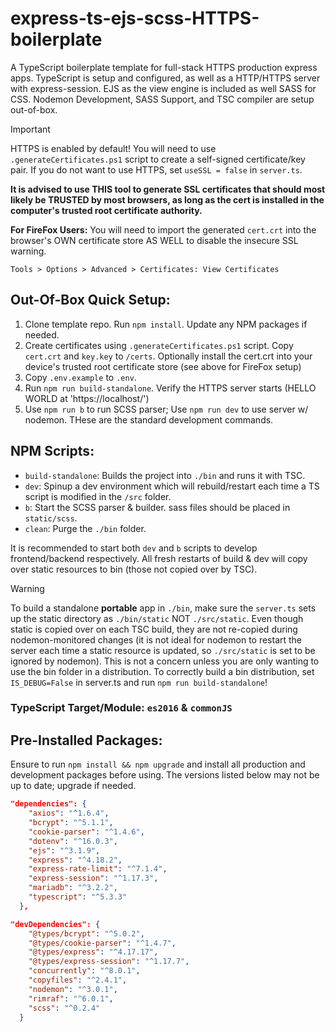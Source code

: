 # express-ts-ejs-scss-HTTPS-boilerplate
 A TypeScript boilerplate template for full-stack HTTPS production express apps.
 TypeScript is setup and configured, as well as a HTTP/HTTPS server with express-session. EJS as the view engine is included as well SASS for CSS. Nodemon Development, SASS Support, and TSC compiler are setup out-of-box. 

> [!IMPORTANT]  
> HTTPS is enabled by default! You will need to use ``.generateCertificates.ps1`` script to create a self-signed certificate/key pair. If you do not want to use HTTPS, set ``useSSL = false`` in ``server.ts``.
>
> **It is advised to use THIS tool to generate SSL certificates that should most likely be TRUSTED by most browsers, as long as the cert is installed in the computer's trusted root certificate authority.**
>
> **For FireFox Users:**
> You will need to import the generated ``cert.crt`` into the browser's OWN certificate store AS WELL to disable the insecure SSL warning.
>
> ``Tools > Options > Advanced > Certificates: View Certificates``

## Out-Of-Box Quick Setup:
1. Clone template repo. Run ``npm install``. Update any NPM packages if needed.
2. Create certificates using ``.generateCertificates.ps1`` script. Copy ``cert.crt`` and ``key.key`` to ``/certs``. Optionally install the cert.crt into your device's trusted root certificate store (see above for FireFox setup)
3. Copy ``.env.example`` to ``.env``.
4. Run ``npm run build-standalone``. Verify the HTTPS server starts (HELLO WORLD at 'https://localhost/')
5. Use ``npm run b`` to run SCSS parser; Use ``npm run dev`` to use server w/ nodemon. THese are the standard development commands.

## NPM Scripts:
* ``build-standalone``: Builds the project into ``./bin`` and runs it with TSC.
* ``dev``: Spinup a dev environment which will rebuild/restart each time a TS script is modified in the ``/src`` folder.
* ``b``: Start the SCSS parser & builder. sass files should be placed in ``static/scss``.
* ``clean``: Purge the ``./bin`` folder.

It is recommended to start both ``dev`` and ``b`` scripts to develop frontend/backend respectively. All fresh restarts of build & dev will copy over static resources to bin (those not copied over by TSC).

> [!WARNING]
> To build a standalone **portable** app in `./bin`, make sure the ``server.ts`` sets up the static directory as ``./bin/static`` NOT ``./src/static``. Even though static is copied over on each TSC build, they are not re-copied during nodemon-monitored changes (it is not ideal for nodemon to restart the server each time a static resource is updated, so ``./src/static`` is set to be ignored by nodemon). This is not a concern unless you are only wanting to use the bin folder in a distribution. To correctly build a bin distribution, set ``IS_DEBUG=False`` in server.ts and run ``npm run build-standalone``!

### TypeScript Target/Module: ``es2016`` & ``commonJS``


## Pre-Installed Packages:
Ensure to run ``npm install && npm upgrade`` and install all production and development packages before using. The versions listed below may not be up to date; upgrade if needed.
```json
"dependencies": {
    "axios": "^1.6.4",
    "bcrypt": "^5.1.1",
    "cookie-parser": "^1.4.6",
    "dotenv": "^16.0.3",
    "ejs": "^3.1.9",
    "express": "^4.18.2",
    "express-rate-limit": "^7.1.4",
    "express-session": "^1.17.3",
    "mariadb": "^3.2.2",
    "typescript": "^5.3.3"
  },

"devDependencies": {
    "@types/bcrypt": "^5.0.2",
    "@types/cookie-parser": "^1.4.7",
    "@types/express": "^4.17.17",
    "@types/express-session": "^1.17.7",
    "concurrently": "^8.0.1",
    "copyfiles": "^2.4.1",
    "nodemon": "^3.0.1",
    "rimraf": "^6.0.1",
    "scss": "^0.2.4"
  }

```

